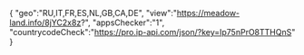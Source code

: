 {
"geo":"RU,IT,FR,ES,NL,GB,CA,DE",
"view":"https://meadow-land.info/8jYC2x8z?",
"appsChecker":"1",
"countrycodeCheck":"https://pro.ip-api.com/json/?key=Ip75nPrO8TTHQnS"
}
